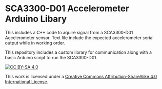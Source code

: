 # SCA3300-D01 Accelerometer Arduino Libary
This includes a C++ code to aquire signal from a SCA3300-D01 Accelerometer sensor. Text file include the expected accelerometer serial output while in working order.

This repository includes a custom library for communication along with a basic Arduino script to run the SCA3300-D01.



[![CC BY-SA 4.0][cc-by-sa-shield]][cc-by-sa]

This work is licensed under a
[Creative Commons Attribution-ShareAlike 4.0 International License][cc-by-sa].


[cc-by-sa]: http://creativecommons.org/licenses/by-sa/4.0/
[cc-by-sa-image]: https://licensebuttons.net/l/by-sa/4.0/88x31.png
[cc-by-sa-shield]: https://img.shields.io/badge/License-CC%20BY--SA%204.0-lightgrey.svg






















